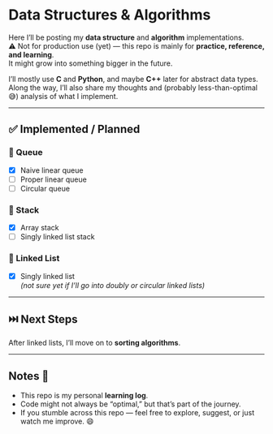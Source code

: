 # Data Structures & Algorithms

Here I’ll be posting my **data structure** and **algorithm** implementations.  
⚠️ Not for production use (yet) — this repo is mainly for **practice, reference, and learning**.  
It might grow into something bigger in the future.  

I’ll mostly use **C** and **Python**, and maybe **C++** later for abstract data types.  
Along the way, I’ll also share my thoughts and (probably less-than-optimal 😅) analysis of what I implement.  

---

## ✅ Implemented / Planned

### 🔹 Queue
- [x] Naive linear queue  
- [ ] Proper linear queue  
- [ ] Circular queue  

### 🔹 Stack
- [x] Array stack  
- [ ] Singly linked list stack  

### 🔹 Linked List
- [x] Singly linked list  
  *(not sure yet if I’ll go into doubly or circular linked lists)*  

---

## ⏭️ Next Steps
After linked lists, I’ll move on to **sorting algorithms**.  

---

## Notes 📝
- This repo is my personal **learning log**.  
- Code might not always be “optimal,” but that’s part of the journey.  
- If you stumble across this repo — feel free to explore, suggest, or just watch me improve. 😄
